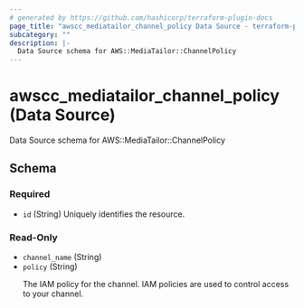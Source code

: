 ```yaml
---
# generated by https://github.com/hashicorp/terraform-plugin-docs
page_title: "awscc_mediatailor_channel_policy Data Source - terraform-provider-awscc"
subcategory: ""
description: |-
  Data Source schema for AWS::MediaTailor::ChannelPolicy
---
```


# awscc_mediatailor_channel_policy (Data Source)

Data Source schema for AWS::MediaTailor::ChannelPolicy



<!-- schema generated by tfplugindocs -->
## Schema

### Required

- `id` (String) Uniquely identifies the resource.

### Read-Only

- `channel_name` (String)
- `policy` (String) <p>The IAM policy for the channel. IAM policies are used to control access to your channel.</p>
